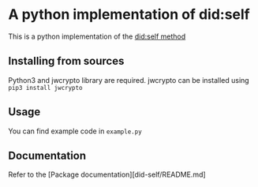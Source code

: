 # A python implementation of did:self
This is a python implementation of the [did:self method](https://github.com/mmlab-aueb/did-self)

## Installing from sources
Python3 and jwcrypto library are required. jwcrypto can be installed using
`pip3 install jwcrypto`

## Usage
You can find example code in `example.py`

## Documentation
Refer to the [Package documentation][did-self/README.md]

